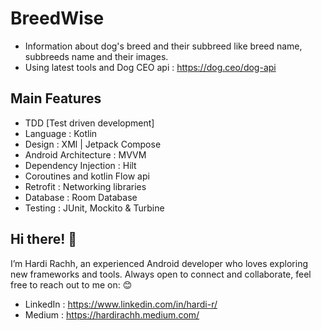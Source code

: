 # BreedWise
- Information about dog's breed and their subbreed like breed name, subbreeds name and their images.
- Using latest tools and Dog CEO api : https://dog.ceo/dog-api

## Main Features 
- TDD [Test driven development]
- Language : Kotlin
- Design : XMl | Jetpack Compose
- Android Architecture : MVVM
- Dependency Injection : Hilt
- Coroutines and kotlin Flow api
- Retrofit : Networking libraries
- Database : Room Database
- Testing : JUnit, Mockito & Turbine

## Hi there! 👋
I’m Hardi Rachh, an experienced Android developer who loves exploring new frameworks and tools.
Always open to connect and collaborate, feel free to reach out to me on: 😊

- LinkedIn : https://www.linkedin.com/in/hardi-r/
- Medium : https://hardirachh.medium.com/

  
